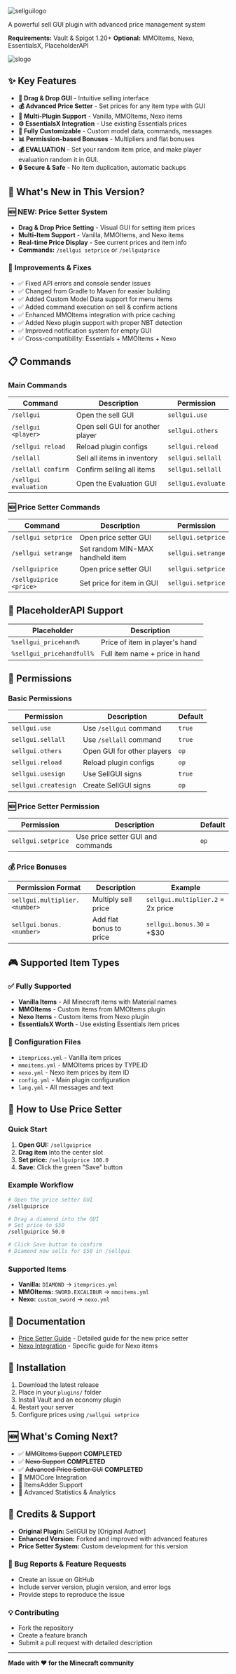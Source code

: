 
![sellguilogo](https://github.com/user-attachments/assets/8500df19-aed9-48f3-a7b2-edafbe0c0a99)



A powerful sell GUI plugin with advanced price management system

**Requirements:** Vault & Spigot 1.20+
**Optional:** MMOItems, Nexo, EssentialsX, PlaceholderAPI

![slogo](https://github.com/user-attachments/assets/30afe54c-36f9-40df-ab9d-6c804ca5b27f)

## ✨ Key Features
- **🎯 Drag & Drop GUI** - Intuitive selling interface
- **💰 Advanced Price Setter** - Set prices for any item type with GUI
- **🔧 Multi-Plugin Support** - Vanilla, MMOItems, Nexo items
- **⚙️ EssentialsX Integration** - Use existing Essentials prices
- **🎨 Fully Customizable** - Custom model data, commands, messages
- **📊 Permission-based Bonuses** - Multipliers and flat bonuses
- **💰 EVALUATION** - Set your random item price, and make player evaluation random it in GUI.
- **🔒 Secure & Safe** - No item duplication, automatic backups

## 🚀 What's New in This Version?

### 🆕 **NEW: Price Setter System**
- **Drag & Drop Price Setting** - Visual GUI for setting item prices
- **Multi-Item Support** - Vanilla, MMOItems, and Nexo items
- **Real-time Price Display** - See current prices and item info
- **Commands:** `/sellgui setprice` or `/sellguiprice`

### 🔧 **Improvements & Fixes**
- ✅ Fixed API errors and console sender issues
- ✅ Changed from Gradle to Maven for easier building
- ✅ Added Custom Model Data support for menu items
- ✅ Added command execution on sell & confirm actions
- ✅ Enhanced MMOItems integration with price caching
- ✅ Added Nexo plugin support with proper NBT detection
- ✅ Improved notification system for empty GUI
- ✅ Cross-compatibility: Essentials + MMOItems + Nexo
## 📋 Commands

### Main Commands
| Command | Description | Permission |
|---------|-------------|------------|
| `/sellgui` | Open the sell GUI | `sellgui.use` |
| `/sellgui <player>` | Open sell GUI for another player | `sellgui.others` |
| `/sellgui reload` | Reload plugin configs | `sellgui.reload` |
| `/sellall` | Sell all items in inventory | `sellgui.sellall` |
| `/sellall confirm` | Confirm selling all items | `sellgui.sellall` |
| `/sellgui evaluation` | Open the Evaluation GUI | `sellgui.evaluate` |

### 🆕 Price Setter Commands
| Command | Description | Permission |
|---------|-------------|------------|
| `/sellgui setprice` | Open price setter GUI | `sellgui.setprice` |
| `/sellgui setrange` | Set random MIN-MAX handheld item | `sellgui.setrange` |
| `/sellguiprice` | Open price setter GUI | `sellgui.setprice` |
| `/sellguiprice <price>` | Set price for item in GUI | `sellgui.setprice` |

## 🔧 PlaceholderAPI Support
| Placeholder | Description |
|-------------|-------------|
| `%sellgui_pricehand%` | Price of item in player's hand |
| `%sellgui_pricehandfull%` | Full item name + price in hand |
## 🔐 Permissions

### Basic Permissions
| Permission | Description | Default |
|------------|-------------|---------|
| `sellgui.use` | Use `/sellgui` command | `true` |
| `sellgui.sellall` | Use `/sellall` command | `true` |
| `sellgui.others` | Open GUI for other players | `op` |
| `sellgui.reload` | Reload plugin configs | `op` |
| `sellgui.usesign` | Use SellGUI signs | `true` |
| `sellgui.createsign` | Create SellGUI signs | `op` |

### 🆕 Price Setter Permission
| Permission | Description | Default |
|------------|-------------|---------|
| `sellgui.setprice` | Use price setter GUI and commands | `op` |

### 💰 Price Bonuses
| Permission Format | Description | Example |
|-------------------|-------------|---------|
| `sellgui.multiplier.<number>` | Multiply sell price | `sellgui.multiplier.2` = 2x price |
| `sellgui.bonus.<number>` | Add flat bonus to price | `sellgui.bonus.30` = +$30 |
## 🎮 Supported Item Types

### ✅ Fully Supported
- **Vanilla Items** - All Minecraft items with Material names
- **MMOItems** - Custom items from MMOItems plugin
- **Nexo Items** - Custom items from Nexo plugin
- **EssentialsX Worth** - Use existing Essentials item prices

### 🔧 Configuration Files
- `itemprices.yml` - Vanilla item prices
- `mmoitems.yml` - MMOItems prices by TYPE.ID
- `nexo.yml` - Nexo item prices by item ID
- `config.yml` - Main plugin configuration
- `lang.yml` - All messages and text

## 🎯 How to Use Price Setter

### Quick Start
1. **Open GUI:** `/sellguiprice`
2. **Drag item** into the center slot
3. **Set price:** `/sellguiprice 100.0`
4. **Save:** Click the green "Save" button

### Example Workflow
```bash
# Open the price setter GUI
/sellguiprice

# Drag a diamond into the GUI
# Set price to $50
/sellguiprice 50.0

# Click Save button to confirm
# Diamond now sells for $50 in /sellgui
```

### Supported Items
- **Vanilla:** `DIAMOND` → `itemprices.yml`
- **MMOItems:** `SWORD.EXCALIBUR` → `mmoitems.yml`
- **Nexo:** `custom_sword` → `nexo.yml`

## 📖 Documentation
- [Price Setter Guide](README_PRICE_SETTER.md) - Detailed guide for the new price setter
- [Nexo Integration](NEXO_INTEGRATION_GUIDE.md) - Specific guide for Nexo items

## 🔄 Installation
1. Download the latest release
2. Place in your `plugins/` folder
3. Install Vault and an economy plugin
4. Restart your server
5. Configure prices using `/sellgui setprice`

## 🆕 What's Coming Next?
- ✅ ~~MMOItems Support~~ **COMPLETED**
- ✅ ~~Nexo Support~~ **COMPLETED**
- ✅ ~~Advanced Price Setter GUI~~ **COMPLETED**
- 🔄 MMOCore Integration
- 🔄 ItemsAdder Support
- 🔄 Advanced Statistics & Analytics

## 🤝 Credits & Support
- **Original Plugin:** SellGUI by [Original Author]
- **Enhanced Version:** Forked and improved with advanced features
- **Price Setter System:** Custom development for this version

### 🐛 Bug Reports & Feature Requests
- Create an issue on GitHub
- Include server version, plugin version, and error logs
- Provide steps to reproduce the issue

### 💡 Contributing
- Fork the repository
- Create a feature branch
- Submit a pull request with detailed description

---
**Made with ❤️ for the Minecraft community**
